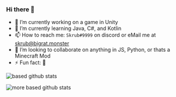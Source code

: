### Hi there 👋


- 🔭 I’m currently working on a game in Unity
- 🌱 I’m currently learning Java, C#, and Kotlin
- 📫 How to reach me: `Skrub#9999` on discord or eMail me at [skrub@bigrat.monster](mailto:skrub@bigrat.monster)
- 👯 I’m looking to collaborate on anything in JS, Python, or thats a Minecraft Mod
- ⚡ Fun fact: 🐒


![based github stats](https://github-readme-stats.vercel.app/api?username=humboldt123&show_icons=true&theme=dark)

![more based github stats](https://github-readme-stats.vercel.app/api/top-langs/?username=humboldt123&theme=dark)
